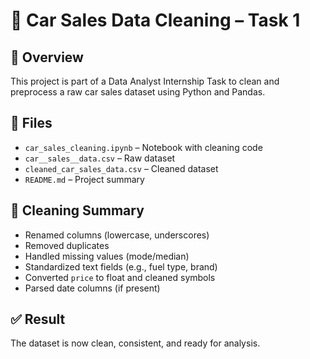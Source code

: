 
# 🚗 Car Sales Data Cleaning – Task 1

## 📌 Overview
This project is part of a Data Analyst Internship Task to clean and preprocess a raw car sales dataset using Python and Pandas.

## 📁 Files
- `car_sales_cleaning.ipynb` – Notebook with cleaning code
- `car__sales__data.csv` – Raw dataset
- `cleaned_car_sales_data.csv` – Cleaned dataset
- `README.md` – Project summary

## 🔧 Cleaning Summary
- Renamed columns (lowercase, underscores)
- Removed duplicates
- Handled missing values (mode/median)
- Standardized text fields (e.g., fuel type, brand)
- Converted `price` to float and cleaned symbols
- Parsed date columns (if present)

## ✅ Result
The dataset is now clean, consistent, and ready for analysis.
